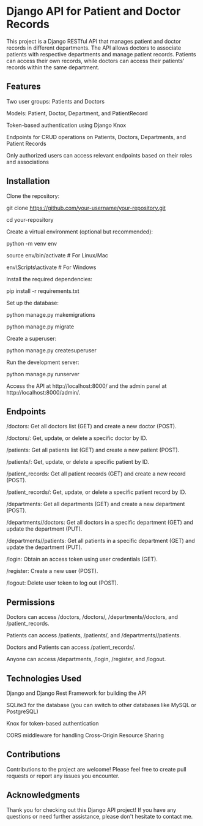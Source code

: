 # Django API for Patient and Doctor Records

This project is a Django RESTful API that manages patient and doctor records in different departments. The API allows doctors to associate patients with respective departments and manage patient records. Patients can access their own records, while doctors can access their patients' records within the same department.

## Features

Two user groups: Patients and Doctors 

Models: Patient, Doctor, Department, and PatientRecord

Token-based authentication using Django Knox

Endpoints for CRUD operations on Patients, Doctors, Departments, and Patient Records

Only authorized users can access relevant endpoints based on their roles and associations

## Installation
Clone the repository:

git clone https://github.com/your-username/your-repository.git

cd your-repository

Create a virtual environment (optional but recommended):

python -m venv env

source env/bin/activate      # For Linux/Mac

env\Scripts\activate        # For Windows

Install the required dependencies:

pip install -r requirements.txt

Set up the database:

python manage.py makemigrations

python manage.py migrate

Create a superuser:

python manage.py createsuperuser

Run the development server:

python manage.py runserver

Access the API at http://localhost:8000/ and the admin panel at http://localhost:8000/admin/.

## Endpoints

/doctors: Get all doctors list (GET) and create a new doctor (POST).

/doctors/<pk>: Get, update, or delete a specific doctor by ID.

/patients: Get all patients list (GET) and create a new patient (POST).

/patients/<pk>: Get, update, or delete a specific patient by ID.

/patient_records: Get all patient records (GET) and create a new record (POST).

/patient_records/<pk>: Get, update, or delete a specific patient record by ID.

/departments: Get all departments (GET) and create a new department (POST).

/departments/<pk>/doctors: Get all doctors in a specific department (GET) and update the department (PUT).

/departments/<pk>/patients: Get all patients in a specific department (GET) and update the department (PUT).

/login: Obtain an access token using user credentials (GET).

/register: Create a new user (POST).

/logout: Delete user token to log out (POST).

## Permissions

Doctors can access /doctors, /doctors/<pk>, /departments/<pk>/doctors, and /patient_records.

Patients can access /patients, /patients/<pk>, and /departments/<pk>/patients.

Doctors and Patients can access /patient_records/<pk>.

Anyone can access /departments, /login, /register, and /logout.

## Technologies Used

Django and Django Rest Framework for building the API

SQLite3 for the database (you can switch to other databases like MySQL or PostgreSQL)

Knox for token-based authentication

CORS middleware for handling Cross-Origin Resource Sharing

## Contributions

Contributions to the project are welcome! Please feel free to create pull requests or report any issues you encounter.


## Acknowledgments
Thank you for checking out this Django API project! If you have any questions or need further assistance, please don't hesitate to contact me.
 